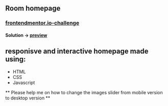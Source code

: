 ## Room homepage 
### [frontendmentor.io-challenge](https://www.frontendmentor.io/challenges/room-homepage-BtdBY_ENq/hub)
#### Solution -> [preview](https://64daaca010c6ff0a0b9137bd--dainty-lily-4dd777.netlify.app)
## responisve and interactive homepage made using:
* HTML
* CSS 
* Javascript

** Please help me on how to change the images slider from mobile version to desktop version **

